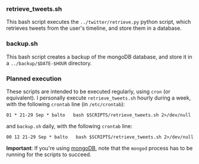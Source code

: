 ### retrieve_tweets.sh
This bash script executes the `../twitter/retrieve.py` python script, 
which retrieves tweets from the user's timeline, and store them in
a database.


### backup.sh
This bash script creates a backup of the mongoDB database, and store it in a 
`../backup/$DATE-$HOUR` directory.


### Planned execution
These scripts are intended to be executed regularly, using `cron` (or equivalent).
I personally execute `retrieve_tweets.sh` hourly during a week, with the following `crontab` line (in `/etc/crontab`):

``` 
01 * 21-29 Sep * balto   bash $SCRIPTS/retrieve_tweets.sh 2>/dev/null
```
and `backup.sh` daily, with the following `crontab` line:

```
00 12 21-29 Sep * balto   bash $SCRIPTS/retrieve_tweets.sh 2>/dev/null
```

**Important**: If you're using [mongoDB](http://www.mongodb.org/), note that the `mongod` process has to be running for the scripts to succeed.